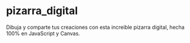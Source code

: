# pizarra_digital
Dibuja y comparte tus creaciones con esta increible pizarra digital, hecha 100% en JavaScript y Canvas.
